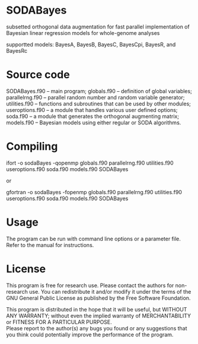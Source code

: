 # SODABayes
subsetted orthogonal data augmentation for fast parallel implementation of Bayesian linear regression models for whole-genome analyses

supportted models: BayesA, BayesB, BayesC, BayesCpi, BayesR, and BayesRc
# Source code
SODABayes.f90 – main program;
globals.f90 – definition of global variables;
parallelrng.f90 – parallel random number and random variable generator;
utilities.f90 – functions and subroutines that can be used by other modules;
useroptions.f90 – a module that handles various user defined options;
soda.f90 – a module that generates the orthogonal augmenting matrix;
models.f90 – Bayesian models using either regular or SODA algorithms.
# Compiling
ifort -o sodaBayes -qopenmp globals.f90 parallelrng.f90 utilities.f90 useroptions.f90 soda.f90 models.f90 SODABayes

or

gfortran -o sodaBayes -fopenmp globals.f90 parallelrng.f90 utilities.f90 useroptions.f90 soda.f90 models.f90 SODABayes
# Usage
The program can be run with command line options or a parameter file. Refer to the manual for instructions.

# License
This program is free for research use. Please contact the authors for non-research use. 
You can redistribute it and/or modify it under the terms of the GNU General Public License as published by the Free Software Foundation.

This program is distributed in the hope that it will be useful, but WITHOUT ANY WARRANTY; 
without even the implied warranty of MERCHANTABILITY or FITNESS FOR A PARTICULAR PURPOSE.  
Please report to the author(s) any bugs you found or any suggestions that you think could 
potentially improve the performance of the program.
